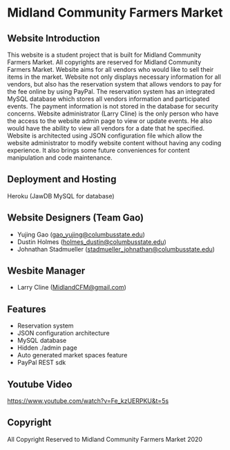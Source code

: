 
# Midland Community Farmers Market 

## Website Introduction
This website is a student project that is built for Midland Community Farmers Market. All copyrights are reserved for Midland Community Farmers Market.
Website aims for all vendors who would like to sell their items in the market. Website not only displays necessary information for all vendors, but also has the reservation system that allows vendors to pay for the fee online by using PayPal. The reservation system has an integrated MySQL database which stores all vendors information and participated events. The payment information is not stored in the database for security concerns.
Website administrator (Larry Cline) is the only person who have the access to the website admin page to view or update events. He also would have the ability to view all vendors for a date that he specified. 
Website is architected using JSON configuration file which allow the website administrator to modify website content without having any coding experience. It also brings some future conveniences for content manipulation and code maintenance.  


## Deployment and Hosting
Heroku (JawDB MySQL for database)


## Website Designers (Team Gao)
* Yujing Gao (gao_yujing@columbusstate.edu)
* Dustin Holmes (holmes_dustin@columbusstate.edu)
* Johnathan Stadmueller (stadmueller_johnathan@columbusstate.edu)


## Wesbite Manager
* Larry Cline (MidlandCFM@gmail.com)


## Features
* Reservation system
* JSON configuration architecture
* MySQL database
* Hidden ./admin page
* Auto generated market spaces feature
* PayPal REST sdk


## Youtube Video
https://www.youtube.com/watch?v=Fe_kzUERPKU&t=5s


## Copyright
All Copyright Reserved to Midland Community Farmers Market 2020

